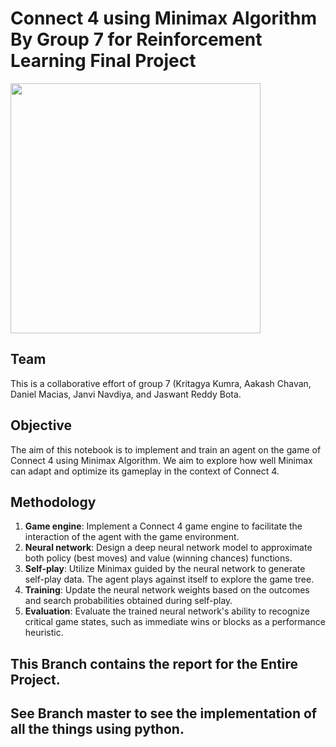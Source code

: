 # Connect 4 using Minimax Algorithm By Group 7 for Reinforcement Learning Final Project

<img src="https://i.imgur.com/PFz0byC.jpg" 
     align="justify" 
     width="400" />

## Team
This is a collaborative effort of group 7 (Kritagya Kumra, Aakash Chavan, Daniel Macias, Janvi Navdiya, and Jaswant Reddy Bota.

## Objective
The aim of this notebook is to implement and train an agent on the game of Connect 4 using Minimax Algorithm. We aim to explore how well Minimax can adapt and optimize its gameplay in the context of Connect 4.

## Methodology
1. **Game engine**: Implement a Connect 4 game engine to facilitate the interaction of the agent with the game environment.
2. **Neural network**: Design a deep neural network model to approximate both policy (best moves) and value (winning chances) functions.
3. **Self-play**: Utilize Minimax guided by the neural network to generate self-play data. The agent plays against itself to explore the game tree.
4. **Training**: Update the neural network weights based on the outcomes and search probabilities obtained during self-play.
5. **Evaluation**: Evaluate the trained neural network's ability to recognize critical game states, such as immediate wins or blocks as a performance heuristic.


## This Branch contains the report for the Entire Project.
## See Branch master to see the implementation of all the things using python.
